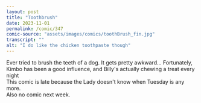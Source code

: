 ```yaml
---
layout: post
title: "Toothbrush"
date: 2023-11-01
permalink: /comic/347
comic-source: "assets/images/comics/toothBrush_fin.jpg"
transcript: ""
alt: "I do like the chicken toothpaste though"
---
```

Ever tried to brush the teeth of a dog. It gets pretty awkward... Fortunately, Kimbo has been a good influence, and Billy's actually chewing a treat every night
<br> This comic is late because the Lady doesn't know when Tuesday is any more.
<br> Also no comic next week. 
